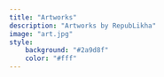 ```yaml
---
title: "Artworks"
description: "Artworks by RepubLikha"
image: "art.jpg"
style:
    background: "#2a9d8f"
    color: "#fff"
---
```

